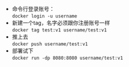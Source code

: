 - 命令行登录账号：  
    `docker login -u username`
- 新建一个tag，名字必须跟你注册账号一样  
    `docker tag test:v1 username/test:v1`
- 推上去  
    `docker push username/test:v1`
- 部署试下  
    `docker run -dp 8080:8080 username/test:v1`